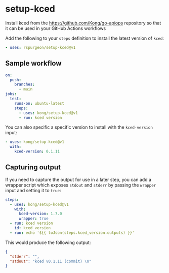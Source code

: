 # setup-kced

Install kced from the https://github.com/Kong/go-apiops repository so that it can be used in your GitHub Actions workflows

Add the following to your `steps` definition to install the latest version of `kced`:

```yaml
- uses: rspurgeon/setup-kced@v1
```

## Sample workflow

```yaml
on:
  push:
    branches:
      - main
jobs:
  test:
    runs-on: ubuntu-latest
    steps:
      - uses: kong/setup-kced@v1
      - run: kced version
```

You can also specific a specific version to install with the `kced-version` input:

```yaml
- uses: kong/setup-kced@v1
  with:
    kced-version: 0.1.11
```

## Capturing output

If you need to capture the output for use in a later step, you can add a wrapper script which exposes `stdout` and `stderr` by passing the `wrapper` input and setting it to `true`:

```yaml
steps:
  - uses: kong/setup-kced@v1
    with:
      kced-version: 1.7.0
      wrapper: true
  - run: kced version
    id: kced_version
  - run: echo '${{ toJson(steps.kced_version.outputs) }}'
```

This would produce the following output:

```json
{
  "stderr": "",
  "stdout": "kced v0.1.11 (commit) \n"
}
```
